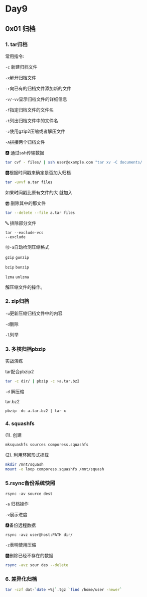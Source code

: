 # Day9

## 0x01 归档

### 1. tar归档

常用指令:

`-c` 新建归档文件

`-x`解开归档文件

`-r`向已有的归档文件添加新的文件

`-v/-vv`显示归档文件的详细信息

`-f`指定归档文件的文件名

`-t`列出归档文件中的文件名

`-z`使用gzip2压缩或者解压文件

`-A`拼接两个归档文件

:a: 通过ssh传输数据

```bash
tar cvf - files/ | ssh user@example.com "tar xv -C documents/
```

:b:根据时间戳来确定是否加入归档

```bash
tar -uvvf a.tar files
```

如果时间戳比原有文件的大 就加入

:ab: 删除其中的那文件

```bash
tar --delete --file a.tar files
```

:abc: 排除部分文件

```
tar --exclude-vcs
--exclude
```

:accept:`-a`自动检测压缩格式

`gzip` `gunzip`

`bzip` `bunzip`

`lzma` `unlzma`

解压缩文件的操作。

### 2. zip归档

`-u`更新压缩归档文件中的内容

`-d`删除

`-l`列举

### 3. 多核归档pbzip

实战演练

tar配合pbzip2

```bash
tar -c dir/ | pbzip -c >a.tar.bz2
```

`-d` 解压缩

tar.bz2 

`pbzip -dc a.tar.bz2 | tar x`

### 4. squashfs

(1). 创建

```bash
mksquashfs sources comporess.squashfs
```

(2). 利用环回形式挂载

```bash
mkdir /mnt/squash
mount -o loop comporess.squashfs /mnt/squash
```

### 5.rsync备份系统快照

`rsync -av source dest`

`-a`  归档操作

`-v`展示进度

:a:备份远程数据

```
rsync -avz user@host:PATH dir/
```

`-z`表明使用压缩

:b:删除已经不存在的数据

```bash
rsync -avz sour des --delete
```

### 6. 差异化归档

```bash
tar -czf dat-`date +%j`.tgz `find /home/user -newer`
```

